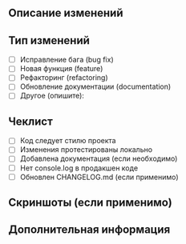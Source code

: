 ## Описание изменений

<!-- Опишите, что было изменено и почему -->

## Тип изменений

- [ ] Исправление бага (bug fix)
- [ ] Новая функция (feature)
- [ ] Рефакторинг (refactoring)
- [ ] Обновление документации (documentation)
- [ ] Другое (опишите):

## Чеклист

- [ ] Код следует стилю проекта
- [ ] Изменения протестированы локально
- [ ] Добавлена документация (если необходимо)
- [ ] Нет console.log в продакшен коде
- [ ] Обновлен CHANGELOG.md (если применимо)

## Скриншоты (если применимо)

<!-- Добавьте скриншоты изменений UI -->

## Дополнительная информация

<!-- Любая дополнительная информация для ревьюера -->
